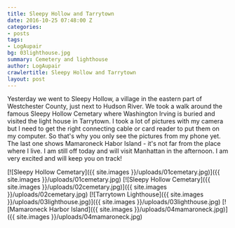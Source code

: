 ```yaml
---
title: Sleepy Hollow and Tarrytown
date: 2016-10-25 07:48:00 Z
categories:
- posts
tags:
- LogAupair
bg: 03lighthouse.jpg
summary: Cemetery and lighthouse
author: LogAupair
crawlertitle: Sleepy Hollow and Tarrytown
layout: post
---
```


Yesterday we went to Sleepy Hollow, a village in the eastern part of Westchester County, just next to Hudson River. We took a walk around the famous Sleepy Hollow Cemetary where Washington Irving is buried and visited the light house in Tarrytown. 
I took a lot of pictures with my camera but I need to get the right connecting cable or card reader to put them on my computer. So that's why you only see the pictures from my phone yet. The last one shows Mamaroneck Habor Island - it's not far from the place where I live.
I am still off today and will visit Manhattan in the afternoon. I am very excited and will keep you on track!

[![Sleepy Hollow Cemetary]({{ site.images }}/uploads/01cemetary.jpg)]({{ site.images }}/uploads/01cemetary.jpg)
[![Sleepy Hollow Cemetary]({{ site.images }}/uploads/02cemetary.jpg)]({{ site.images }}/uploads/02cemetary.jpg)
[![Tarrytown Lighthouse]({{ site.images }}/uploads/03lighthouse.jpg)]({{ site.images }}/uploads/03lighthouse.jpg)
[![Mamaroneck Harbor Island]({{ site.images }}/uploads/04mamaroneck.jpg)]({{ site.images }}/uploads/04mamaroneck.jpg)